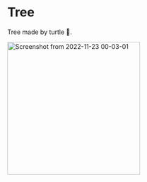 # Tree
Tree made by turtle 🌳.

<img alt="Screenshot from 2022-11-23 00-03-01" height="300" src="https://user-images.githubusercontent.com/73754188/203400236-b8258845-013d-424c-951b-71d26ddf3975.png" width="300"/>
